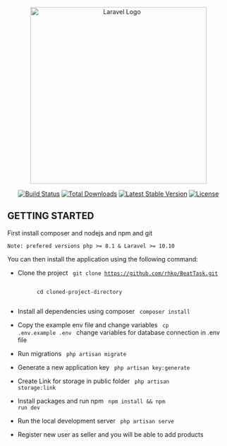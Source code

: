 <p align="center"><a href="https://laravel.com" target="_blank"><img src="https://raw.githubusercontent.com/laravel/art/master/logo-lockup/5%20SVG/2%20CMYK/1%20Full%20Color/laravel-logolockup-cmyk-red.svg" width="400" alt="Laravel Logo"></a></p>

<p align="center">
<a href="https://github.com/laravel/framework/actions"><img src="https://github.com/laravel/framework/workflows/tests/badge.svg" alt="Build Status"></a>
<a href="https://packagist.org/packages/laravel/framework"><img src="https://img.shields.io/packagist/dt/laravel/framework" alt="Total Downloads"></a>
<a href="https://packagist.org/packages/laravel/framework"><img src="https://img.shields.io/packagist/v/laravel/framework" alt="Latest Stable Version"></a>
<a href="https://packagist.org/packages/laravel/framework"><img src="https://img.shields.io/packagist/l/laravel/framework" alt="License"></a>
</p>

## GETTING STARTED

<p dir="auto">
    First install composer and nodejs and npm and git

    Note: prefered versions php >= 8.1 & Laravel >= 10.10
</p>
<p dir="auto">
    You can then install the application using the following command:
</p>

- Clone the project
    <code>
        git clone https://github.com/rhko/BeatTask.git
    </code>

    <code>
        cd cloned-project-directory
    </code>

- Install all dependencies using composer
    <code>
        composer install
    </code>

- Copy the example env file and change variables
    <code>
    cp .env.example .env
    </code>
    change variables for database connection in .env file

- Run migrations
    <code>
        php artisan migrate
    </code>

- Generate a new application key
    <code>
        php artisan key:generate
    </code>

- Create Link for storage in public folder
    <code>
        php artisan storage:link
    </code>

- Install packages and run npm
    <code>
        npm install && npm run dev
    </code>

- Run the local development server
    <code>
        php artisan serve
    </code>

- Register new user as seller and you will be able to add products
